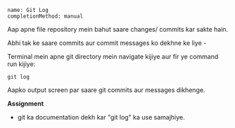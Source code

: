 ```ngMeta
name: Git Log
completionMethod: manual
```
Aap apne file repository mein bahut saare changes/ commits kar sakte hain.

Abhi tak ke saare commits aur commit messages ko dekhne ke liye - 

Terminal mein apne git directory mein navigate kijiye aur fir ye command run kijiye:

```
git log
```

Aapko output screen par saare git commits aur messages dikhenge.

**Assignment**

- git ka documentation dekh kar "git log" ka use samajhiye.
